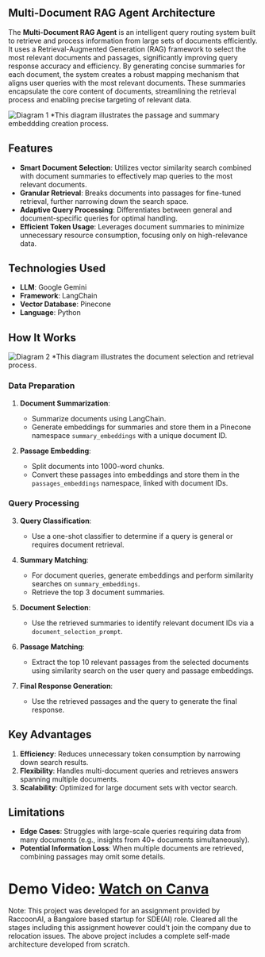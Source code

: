 ## Multi-Document RAG Agent Architecture

The **Multi-Document RAG Agent** is an intelligent query routing system built to retrieve and process information from large sets of documents efficiently. It uses a Retrieval-Augmented Generation (RAG) framework to select the most relevant documents and passages, significantly improving query response accuracy and efficiency. By generating concise summaries for each document, the system creates a robust mapping mechanism that aligns user queries with the most relevant documents. These summaries encapsulate the core content of documents, streamlining the retrieval process and enabling precise targeting of relevant data.

![Diagram 1](https://github.com/user-attachments/assets/bbc60fee-d603-4a41-a96b-a2e689056c17)
*This diagram illustrates the passage and summary embeddding creation process.
## Features  
- **Smart Document Selection**: Utilizes vector similarity search combined with document summaries to effectively map queries to the most relevant documents.  
- **Granular Retrieval**: Breaks documents into passages for fine-tuned retrieval, further narrowing down the search space.  
- **Adaptive Query Processing**: Differentiates between general and document-specific queries for optimal handling.  
- **Efficient Token Usage**: Leverages document summaries to minimize unnecessary resource consumption, focusing only on high-relevance data.  


## Technologies Used
- **LLM**: Google Gemini
- **Framework**: LangChain
- **Vector Database**: Pinecone
- **Language**: Python


## How It Works
![Diagram 2](https://github.com/user-attachments/assets/a550a18b-34c8-4c8b-a6ec-f8bafff34941)
*This diagram illustrates the document selection and retrieval process.


### Data Preparation
1. **Document Summarization**:
   - Summarize documents using LangChain.
   - Generate embeddings for summaries and store them in a Pinecone namespace `summary_embeddings` with a unique document ID.

2. **Passage Embedding**:
   - Split documents into 1000-word chunks.
   - Convert these passages into embeddings and store them in the `passages_embeddings` namespace, linked with document IDs.

### Query Processing
3. **Query Classification**:
   - Use a one-shot classifier to determine if a query is general or requires document retrieval.

4. **Summary Matching**:
   - For document queries, generate embeddings and perform similarity searches on `summary_embeddings`.
   - Retrieve the top 3 document summaries.

5. **Document Selection**:
   - Use the retrieved summaries to identify relevant document IDs via a `document_selection_prompt`.

6. **Passage Matching**:
   - Extract the top 10 relevant passages from the selected documents using similarity search on the user query and passage embeddings.

7. **Final Response Generation**:
   - Use the retrieved passages and the query to generate the final response.

## Key Advantages
1. **Efficiency**: Reduces unnecessary token consumption by narrowing down search results.
2. **Flexibility**: Handles multi-document queries and retrieves answers spanning multiple documents.
3. **Scalability**: Optimized for large document sets with vector search.


## Limitations
- **Edge Cases**: Struggles with large-scale queries requiring data from many documents (e.g., insights from 40+ documents simultaneously).
- **Potential Information Loss**: When multiple documents are retrieved, combining passages may omit some details.


# Demo Video: [Watch on Canva](https://www.canva.com/design/DAGOL1_fKr8/dfN6twr4KGkWXtTChWPJ6Q/watch?utm_content=DAGOL1_fKr8&utm_campaign=share_your_design&utm_medium=link&utm_source=shareyourdesignpanel)
Note: This project was developed for an assignment provided by RaccoonAI, a Bangalore based startup for SDE(AI) role. Cleared all the stages including this assignment however could't join the company due to relocation issues. The above project includes a complete self-made architecture developed from scratch.
